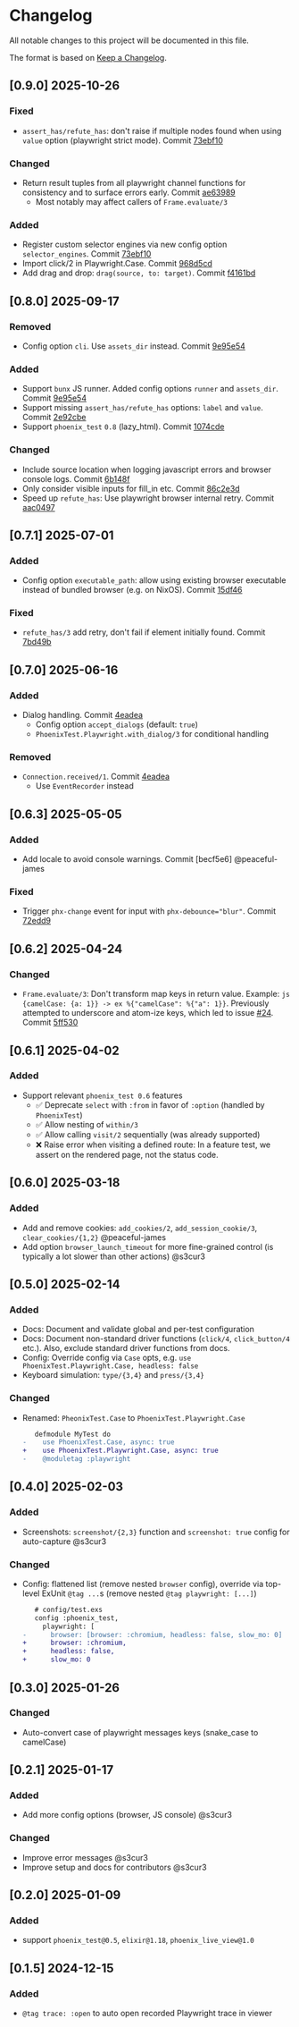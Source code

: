 # Changelog

All notable changes to this project will be documented in this file.

The format is based on [Keep a Changelog](https://keepachangelog.com/en/1.1.0/).
<!-- and this project adheres to [Semantic Versioning](https://semver.org/spec/v2.0.0.html). -->

## [0.9.0] 2025-10-26
### Fixed
- `assert_has/refute_has`: don't raise if multiple nodes found when using `value` option (playwright strict mode). Commit [73ebf10]
### Changed
- Return result tuples from all playwright channel functions for consistency and to surface errors early. Commit [ae63989]
  - Most notably may affect callers of `Frame.evaluate/3`
### Added
- Register custom selector engines via new config option `selector_engines`. Commit [73ebf10]
- Import click/2 in Playwright.Case. Commit [968d5cd]
- Add drag and drop: `drag(source, to: target)`. Commit [f4161bd]

## [0.8.0] 2025-09-17
### Removed
- Config option `cli`. Use `assets_dir` instead. Commit [9e95e54]

### Added
- Support `bunx` JS runner. Added config options `runner` and `assets_dir`. Commit [9e95e54]
- Support missing `assert_has/refute_has` options: `label` and `value`. Commit [2e92cbe]
- Support `phoenix_test` `0.8` (lazy_html). Commit [1074cde]

### Changed
- Include source location when logging javascript errors and browser console logs. Commit [6b148f]
- Only consider visible inputs for fill_in etc. Commit [86c2e3d]
- Speed up `refute_has`: Use playwright browser internal retry. Commit [aac0497]

## [0.7.1] 2025-07-01
### Added
- Config option `executable_path`: allow using existing browser executable instead of bundled browser (e.g. on NixOS). Commit [15df46]
### Fixed
- `refute_has/3` add retry, don't fail if element initially found. Commit [7bd49b]

## [0.7.0] 2025-06-16
### Added
- Dialog handling. Commit [4eadea]
  - Config option `accept_dialogs` (default: `true`)
  - `PhoenixTest.Playwright.with_dialog/3` for conditional handling

### Removed
- `Connection.received/1`. Commit [4eadea]
  - Use `EventRecorder` instead

## [0.6.3] 2025-05-05
### Added
- Add locale to avoid console warnings. Commit [becf5e6] @peaceful-james

### Fixed
- Trigger `phx-change` event for input with `phx-debounce="blur"`. Commit [72edd9]

## [0.6.2] 2025-04-24
### Changed
- `Frame.evaluate/3`: Don't transform map keys in return value. Example: `js {camelCase: {a: 1}} -> ex %{"camelCase": %{"a": 1}}`. Previously attempted to underscore and atom-ize keys, which led to issue [#24](https://github.com/ftes/phoenix_test_playwright/pull/24). Commit [5ff530]

## [0.6.1] 2025-04-02
### Added
- Support relevant `phoenix_test 0.6` features
  - ✅ Deprecate `select` with `:from` in favor of `:option` (handled by `PhoenixTest`)
  - ✅ Allow nesting of `within/3`
  - ✅ Allow calling `visit/2` sequentially (was already supported)
  - ❌ Raise error when visiting a defined route: In a feature test, we assert on the rendered page, not the status code.

## [0.6.0] 2025-03-18
### Added
- Add and remove cookies: `add_cookies/2`, `add_session_cookie/3`, `clear_cookies/{1,2}` @peaceful-james
- Add option `browser_launch_timeout` for more fine-grained control (is typically a lot slower than other actions) @s3cur3

## [0.5.0] 2025-02-14
### Added
- Docs: Document and validate global and per-test configuration
- Docs: Document non-standard driver functions (`click/4`, `click_button/4` etc.). Also, exclude standard driver functions from docs.
- Config: Override config via `Case` opts, e.g. `use PhoenixTest.Playwright.Case, headless: false`
- Keyboard simulation: `type/{3,4}` and `press/{3,4}`

### Changed
- Renamed: `PheonixTest.Case` to `PhoenixTest.Playwright.Case`
  ```diff
     defmodule MyTest do
  -    use PhoenixTest.Case, async: true
  +    use PhoenixTest.Playwright.Case, async: true
  -    @moduletag :playwright
  ```

## [0.4.0] 2025-02-03
### Added
- Screenshots: `screenshot/{2,3}` function and `screenshot: true` config for auto-capture @s3cur3

### Changed
- Config: flattened list (remove nested `browser` config), override via top-level ExUnit `@tag ...`s (remove nested `@tag playwright: [...]`)
  ```diff
     # config/test.exs
     config :phoenix_test,
       playwright: [
  -      browser: [browser: :chromium, headless: false, slow_mo: 0]
  +      browser: :chromium,
  +      headless: false,
  +      slow_mo: 0
  ```

## [0.3.0] 2025-01-26
### Changed
- Auto-convert case of playwright messages keys (snake_case to camelCase)

## [0.2.1] 2025-01-17
### Added
- Add more config options (browser, JS console) @s3cur3

### Changed
- Improve error messages @s3cur3
- Improve setup and docs for contributors @s3cur3

## [0.2.0] 2025-01-09
### Added
- support `phoenix_test@0.5`, `elixir@1.18`, `phoenix_live_view@1.0`

## [0.1.5] 2024-12-15
### Added
- `@tag trace: :open` to auto open recorded Playwright trace in viewer

[5ff530]: https://github.com/ftes/phoenix_test_playwright/commit/5ff530
[becf5e]: https://github.com/ftes/phoenix_test_playwright/commit/becf5e
[72edd9]: https://github.com/ftes/phoenix_test_playwright/commit/72edd9
[15df46]: https://github.com/ftes/phoenix_test_playwright/commit/15df46
[7bd49b]: https://github.com/ftes/phoenix_test_playwright/commit/7bd49b
[4eadea]: https://github.com/ftes/phoenix_test_playwright/commit/4eadea
[6b148f]: https://github.com/ftes/phoenix_test_playwright/commit/6b148f
[9e95e54]: https://github.com/ftes/phoenix_test_playwright/commit/9e95e54
[2e92cbe]: https://github.com/ftes/phoenix_test_playwright/commit/2e92cbe
[6b148f]: https://github.com/ftes/phoenix_test_playwright/commit/6b148f
[1074cde]: https://github.com/ftes/phoenix_test_playwright/commit/1074cde
[86c2e3d]: https://github.com/ftes/phoenix_test_playwright/commit/86c2e3d
[aac0497]: https://github.com/ftes/phoenix_test_playwright/commit/aac0497
[73ebf10]: https://github.com/ftes/phoenix_test_playwright/commit/73ebf10
[ae63989]: https://github.com/ftes/phoenix_test_playwright/commit/ae63989
[968d5cd]: https://github.com/ftes/phoenix_test_playwright/commit/968d5cd
[f4161bd]: https://github.com/ftes/phoenix_test_playwright/commit/f4161bd
